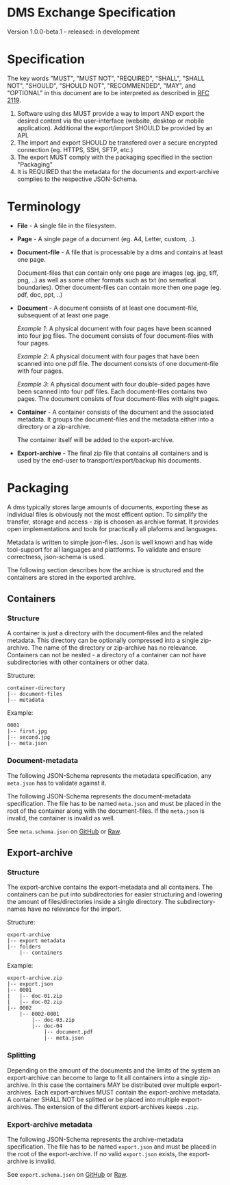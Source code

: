 # DMS Exchange Specification
Version 1.0.0-beta.1 - released: in development

# Specification

The key words "MUST", "MUST NOT", "REQUIRED", "SHALL", "SHALL NOT", "SHOULD", "SHOULD NOT", "RECOMMENDED", "MAY", and "OPTIONAL" in this document are to be interpreted as described in [RFC 2119](http://tools.ietf.org/html/rfc2119).

1. Software using dxs MUST provide a way to import AND export the desired content via the user-interface (website, desktop or mobile application). Additional the export/import SHOULD be provided by an API.
2. The import and export SHOULD be transfered over a secure encrypted connection (eg. HTTPS, SSH, SFTP, etc.)
3. The export MUST comply with the packaging specified in the section "Packaging"
4. It is REQUIRED that the metadata for the documents and export-archive complies to the respective JSON-Schema.



# Terminology
* **File** - A single file in the filesystem.
* **Page** - A single page of a document (eg. A4, Letter, custom, ..).
* **Document-file** - A file that is processable by a dms and contains at least one page.

    Document-files that can contain only one page are images (eg. jpg, tiff, png, ..) as well as some other formats such as txt (no sematical boundaries). Other document-files can contain more then one page (eg. pdf, doc, ppt, ..)
* **Document** - A document consists of at least one document-file, subsequent of at least one page.

    *Example 1*: A physical document with four pages have been scanned into four jpg files. The document consists of four document-files with four pages.

    *Example 2*: A physical document with four pages that have been scanned into one pdf file. The document consists of one document-file with four pages.

    *Example 3*: A physical document with four double-sided pages have been scanned into four pdf files. Each document-files contains two pages. The document consists of four document-files with eight pages.
* **Container** - A container consists of the document and the associated metadata. It groups the document-files and the metadata either into a directory or a zip-archive.

    The container itself will be added to the export-archive.
* **Export-archive** - The final zip file that contains all containers and is used by the end-user to transport/export/backup his documents.


# Packaging
A dms typically stores large amounts of documents, exporting these as individual files is obviously not the most efficent option. To simplify the transfer, storage and access - zip is choosen as archive format. It provides open implementations and tools for practically all plaforms and languages.

Metadata is written to simple json-files. Json is well known and has wide tool-support for all languages and plattforms. To validate and ensure correctness, json-schema is used.

The following section describes how the archive is structured and the containers are stored in the exported archive.

## Containers

### Structure
A container is just a directory with the document-files and the related metadata. This directory can be optionally compressed into a single zip-archive. The name of the directory or zip-archive has no relevance. Containers can not be nested - a directory of a container can not have subdirectories with other containers or other data.

Structure:
````
container-directory
|-- document-files
|-- metadata
````

Example:
````
0001
|-- first.jpg
|-- second.jpg
|-- meta.json
````

### Document-metadata
The following JSON-Schema represents the metadata specification, any `meta.json`  has to validate against it.

The following JSON-Schema represents the document-metadata specification. The file has to be named `meta.json` and must be placed in the root of the container along with the document-files. If the `meta.json` is invalid, the container is invalid as well.

See `meta.schema.json` on [GitHub](https://github.com/galan/dms-exchange-specification/blob/master/spec/0.0.2/meta.schema.json) or [Raw](https://raw.githubusercontent.com/galan/dms-exchange-specification/master/spec/0.0.2/meta.schema.json).


## Export-archive

### Structure
The export-archive contains the export-metadata and all containers. The containers can be put into subdirectories for easier structuring and lowering the amount of files/directories inside a single directory. The subdirectory-names have no relevance for the import.

Structure:
````
export-archive
|-- export metadata
|-- folders
    |-- containers
````

Example:
````
export-archive.zip
|-- export.json
|-- 0001
|   |-- doc-01.zip
|   |-- doc-02.zip
|-- 0002
    |-- 0002-0001
        |-- doc-03.zip
        |-- doc-04
            |-- document.pdf
            |-- meta.json
````

### Splitting
Depending on the amount of the documents and the limits of the system an export-archive can become to large to fit all containers into a single zip-archive. In this case the containers MAY be distributed over multiple export-archives. Each export-archives MUST contain the export-archive metadata. A container SHALL NOT be splitted or be placed into multiple export-archives. The extension of the different export-archives keeps `.zip`.

### Export-archive metadata
The following JSON-Schema represents the archive-metadata specification. The file has to be named `export.json` and must be placed in the root of the export-archive. If no valid `export.json` exists, the export-archive is invalid.

See `export.schema.json` on [GitHub](https://github.com/galan/dms-exchange-specification/blob/master/spec/0.0.2/export.schema.json) or [Raw](https://raw.githubusercontent.com/galan/dms-exchange-specification/master/spec/0.0.2/export.schema.json).
